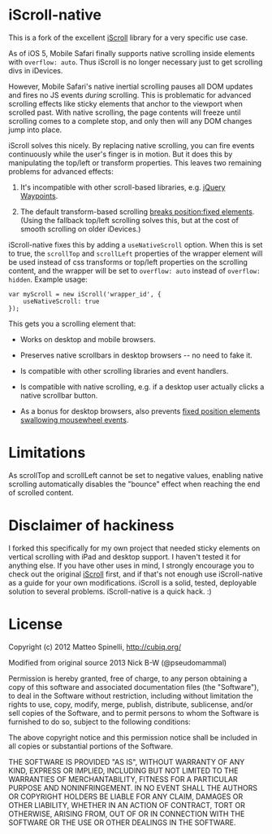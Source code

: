 iScroll-native
===============

This is a fork of the excellent [iScroll](http://cubiq.org/iscroll-4) library for a very specific use case.

As of iOS 5, Mobile Safari finally supports native scrolling inside elements with ```overflow: auto```. Thus iScroll is no longer necessary just to get scrolling divs in iDevices.

However, Mobile Safari's native inertial scrolling pauses all DOM updates and fires no JS events *during* scrolling. This is problematic for advanced scrolling effects like sticky elements that anchor to the viewport when scrolled past. With native scrolling, the page contents will freeze until scrolling comes to a complete stop, and only then will any DOM changes jump into place.

iScroll solves this nicely. By replacing native scrolling, you can fire events continuously while the user's finger is in motion. But it does this by manipulating the top/left or transform properties. This leaves two remaining problems for advanced effects:

1. It's incompatible with other scroll-based libraries, e.g. [jQuery Waypoints](http://imakewebthings.com/jquery-waypoints/).

2. The default transform-based scrolling [breaks position:fixed elements](http://meyerweb.com/eric/thoughts/2011/09/12/un-fixing-fixed-elements-with-css-transforms/). (Using the fallback top/left scrolling solves this, but at the cost of smooth scrolling on older iDevices.)

iScroll-native fixes this by adding a ```useNativeScroll``` option. When this is set to true, the ```scrollTop``` and ```scrollLeft``` properties of the wrapper element will be used instead of css transforms or top/left properties on the scrolling content, and the wrapper will be set to ```overflow: auto``` instead of ```overflow: hidden```. Example usage:

```
var myScroll = new iScroll('wrapper_id', {
	useNativeScroll: true
});
```

This gets you a scrolling element that:

* Works on desktop and mobile browsers.

* Preserves native scrollbars in desktop browsers -- no need to fake it.

* Is compatible with other scrolling libraries and event handlers.

* Is compatible with native scrolling, e.g. if a desktop user actually clicks a native scrollbar button.

* As a bonus for desktop browsers, also prevents [fixed position elements swallowing mousewheel events](http://stackoverflow.com/questions/7182502/pass-mousewheel-event-through-fixed-content).


Limitations
===============

As scrollTop and scrollLeft cannot be set to negative values, enabling native scrolling automatically disables the "bounce" effect when reaching the end of scrolled content.


Disclaimer of hackiness
===============

I forked this specifically for my own project that needed sticky elements on vertical scrolling with iPad and desktop support. I haven't tested it for anything else. If you have other uses in mind, I strongly encourage you to check out the original [iScroll](http://cubiq.org/iscroll-4) first, and if that's not enough use iScroll-native as a guide for your own modifications. iScroll is a solid, tested, deployable solution to several problems. iScroll-native is a quick hack. :)


License
===============

Copyright (c) 2012 Matteo Spinelli, http://cubiq.org/

Modified from original source 2013 Nick B-W (@pseudomammal)

Permission is hereby granted, free of charge, to any person
obtaining a copy of this software and associated documentation
files (the "Software"), to deal in the Software without
restriction, including without limitation the rights to use,
copy, modify, merge, publish, distribute, sublicense, and/or sell
copies of the Software, and to permit persons to whom the
Software is furnished to do so, subject to the following
conditions:

The above copyright notice and this permission notice shall be
included in all copies or substantial portions of the Software.

THE SOFTWARE IS PROVIDED "AS IS", WITHOUT WARRANTY OF ANY KIND,
EXPRESS OR IMPLIED, INCLUDING BUT NOT LIMITED TO THE WARRANTIES
OF MERCHANTABILITY, FITNESS FOR A PARTICULAR PURPOSE AND
NONINFRINGEMENT. IN NO EVENT SHALL THE AUTHORS OR COPYRIGHT
HOLDERS BE LIABLE FOR ANY CLAIM, DAMAGES OR OTHER LIABILITY,
WHETHER IN AN ACTION OF CONTRACT, TORT OR OTHERWISE, ARISING
FROM, OUT OF OR IN CONNECTION WITH THE SOFTWARE OR THE USE OR
OTHER DEALINGS IN THE SOFTWARE.